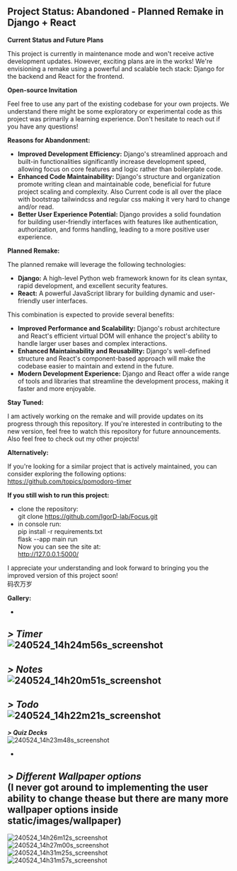 ## Project Status: Abandoned - Planned Remake in Django + React

**Current Status and Future Plans**  

This project is currently in maintenance mode and won't receive active development updates. However, exciting plans are in the works! We're envisioning a remake using a powerful and scalable tech stack: Django for the backend and React for the frontend.

**Open-source Invitation**  

Feel free to use any part of the existing codebase for your own projects. We understand there might be some exploratory or experimental code as this project was primarily a learning experience. Don't hesitate to reach out if you have any questions!

**Reasons for Abandonment:**

* **Improved Development Efficiency:** Django's streamlined approach and built-in functionalities significantly increase development speed, allowing focus on core features and logic rather than boilerplate code.
* **Enhanced Code Maintainability:** Django's structure and organization promote writing clean and maintainable code, beneficial for future project scaling and complexity. Also Current code is all over the place with bootstrap tailwindcss and regular css making it very hard to change and/or read.
* **Better User Experience Potential:** Django provides a solid foundation for building user-friendly interfaces with features like authentication, authorization, and forms handling, leading to a more positive user experience.

**Planned Remake:**

The planned remake will leverage the following technologies:

* **Django:** A high-level Python web framework known for its clean syntax, rapid development, and excellent security features.
* **React:** A powerful JavaScript library for building dynamic and user-friendly user interfaces.

This combination is expected to provide several benefits:

* **Improved Performance and Scalability:** Django's robust architecture and React's efficient virtual DOM will enhance the project's ability to handle larger user bases and complex interactions.
* **Enhanced Maintainability and Reusability:** Django's well-defined structure and React's component-based approach will make the codebase easier to maintain and extend in the future.
* **Modern Development Experience:** Django and React offer a wide range of tools and libraries that streamline the development process, making it faster and more enjoyable.

**Stay Tuned:**

I am actively working on the remake and will provide updates on its progress through this repository. If you're interested in contributing to the new version, feel free to watch this repository for future announcements.
Also feel free to check out my other projects!

**Alternatively:**

If you're looking for a similar project that is actively maintained, you can consider exploring the following options:
https://github.com/topics/pomodoro-timer  

**If you still wish to run this project:**
- clone the repository:  
git clone https://github.com/IgorD-lab/Focus.git  
- in console run:  
pip install -r requirements.txt  
flask --app main run  
Now you can see the site at:  
http://127.0.0.1:5000/  

I appreciate your understanding and look forward to bringing you the improved version of this project soon!  
码农万岁

**Gallery:**  
  
-  
***> Timer***  
![240524_14h24m56s_screenshot](https://github.com/IgorD-lab/Focus/assets/74680803/c101422d-4fd5-4d9b-9faa-3e57f21ee6f1)  
-
***> Notes***  
![240524_14h20m51s_screenshot](https://github.com/IgorD-lab/Focus/assets/74680803/df979f01-3f58-4614-8c01-90a829e9b7e6)  
-
***> Todo***  
![240524_14h22m21s_screenshot](https://github.com/IgorD-lab/Focus/assets/74680803/977b07c7-fbd2-400a-b4e5-e82ecebcca69)  
-
***> Quiz Decks***  
![240524_14h23m48s_screenshot](https://github.com/IgorD-lab/Focus/assets/74680803/43bf96f1-6f57-48ce-9cf5-a24ac608112b)  

-  
***> Different Wallpaper options***   
****(I never got around to implementing the user ability to change thease but there are many more wallpaper options inside static/images/wallpaper)****
-  
  
![240524_14h26m12s_screenshot](https://github.com/IgorD-lab/Focus/assets/74680803/24a56f02-3588-4c17-b07b-fe0d3e013ed4)  
![240524_14h27m00s_screenshot](https://github.com/IgorD-lab/Focus/assets/74680803/2d620a42-bd23-43ad-a998-2e4ec9377ff3)  
![240524_14h31m25s_screenshot](https://github.com/IgorD-lab/Focus/assets/74680803/7e236270-b91b-48d8-9d3d-5666f8b0551f)  
![240524_14h31m57s_screenshot](https://github.com/IgorD-lab/Focus/assets/74680803/f4abfacf-35f2-489b-946b-5f7d20d65dd3)  






